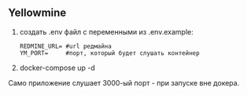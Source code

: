 ## Yellowmine

1. создать .env файл с переменными из .env.example:
    ```dotenv
    REDMINE_URL= #url редмайна
    YM_PORT=     #порт, который будет слушать контейнер
    ```
2. docker-compose up -d

Само приложение слушает 3000-ый порт - при запуске вне докера.
